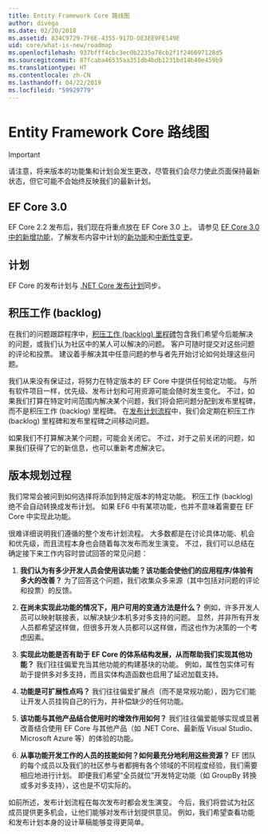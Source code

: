 ```yaml
---
title: Entity Framework Core 路线图
author: divega
ms.date: 02/20/2018
ms.assetid: 834C9729-7F6E-4355-917D-DE3EE9FE149E
uid: core/what-is-new/roadmap
ms.openlocfilehash: 937bfff4cbc3ec0b2235a78cb2f1f246697128d5
ms.sourcegitcommit: 87fcaba46535aa351db4bdb1231bd14b40e459b9
ms.translationtype: HT
ms.contentlocale: zh-CN
ms.lasthandoff: 04/22/2019
ms.locfileid: "59929779"
---
```

# <a name="entity-framework-core-roadmap"></a>Entity Framework Core 路线图

> [!IMPORTANT]
> 请注意，将来版本的功能集和计划会发生更改，尽管我们会尽力使此页面保持最新状态，但它可能不会始终反映我们的最新计划。

## <a name="ef-core-30"></a>EF Core 3.0

EF Core 2.2 发布后，我们现在将重点放在 EF Core 3.0 上。
请参见 [EF Core 3.0 中的新增功能](xref:core/what-is-new/ef-core-3.0/index)，了解发布内容中计划的[新功能](xref:core/what-is-new/ef-core-3.0/features)和[中断性变更](xref:core/what-is-new/ef-core-3.0/breaking-changes)。

## <a name="schedule"></a>计划

EF Core 的发布计划与 [.NET Core 发布计划](https://github.com/dotnet/core/blob/master/roadmap.md)同步。

## <a name="backlog"></a>积压工作 (backlog) 

在我们的问题跟踪程序中，[积压工作 (backlog) 里程碑](https://github.com/aspnet/EntityFrameworkCore/issues?q=is%3Aopen+is%3Aissue+milestone%3ABacklog+sort%3Areactions-%2B1-desc)包含我们希望今后能解决的问题，或我们认为社区中的某人可以解决的问题。
客户可随时提交对这些问题的评论和投票。
建议着手解决其中任意问题的参与者先开始讨论如何处理这些问题。

我们从来没有保证过，将努力在特定版本的 EF Core 中提供任何给定功能。
与所有软件项目一样，优先级、发布计划和可用资源可能会随时发生变化。
不过，如果我们打算在特定时间范围内解决某个问题，我们将会把问题分配到发布里程碑，而不是积压工作 (backlog) 里程碑。
在[发布计划流程](#release-planning-process)中，我们会定期在积压工作 (backlog) 里程碑和发布里程碑之间移动问题。

如果我们不打算解决某个问题，可能会关闭它。
不过，对于之前关闭的问题，如果我们获得了它的新信息，也可以重新考虑解决它。

## <a name="release-planning-process"></a>版本规划过程

我们常常会被问到如何选择将添加到特定版本的特定功能。
积压工作 (backlog) 绝不会自动转换成发布计划。
如果 EF6 中有某项功能，也并不意味着需要在 EF Core 中实现此功能。

很难详细说明我们遵循的整个发布计划流程。
大多数都是在讨论具体功能、机会和优先级，而且流程本身也会随着每次发布而发生演变。
不过，我们可以总结在确定接下来工作内容时尝试回答的常见问题：

1. **我们认为有多少开发人员会使用该功能？该功能会使他们的应用程序/体验有多大的改善？** 为了回答这个问题，我们收集众多来源（其中包括对问题的评论和投票）的反馈。

2. **在尚未实现此功能的情况下，用户可用的变通方法是什么？** 例如，许多开发人员可以映射联接表，以解决缺少本机多对多支持的问题。 显然，并非所有开发人员都希望这样做，但很多开发人员都可以这样做，而这也作为决策的一个考虑因素。

3. **实现此功能是否有助于 EF Core 的体系结构发展，从而帮助我们实现其他功能？** 我们往往偏爱充当其他功能的构建基块的功能。 例如，属性包实体可有助于提供多对多支持，而且实体构造函数也启用了延迟加载支持。

4. **功能是可扩展性点吗？** 我们往往偏爱扩展点（而不是常规功能），因为它们能让开发人员挂钩自己的行为，并补偿缺少的任何功能。

5. **该功能与其他产品结合使用时的增效作用如何？** 我们往往偏爱能够实现或显著改善结合使用 EF Core 与其他产品（如 .NET Core、最新版 Visual Studio、Microsoft Azure 等）的体验的功能。

6. **从事功能开发工作的人员的技能如何？如何最充分地利用这些资源？** EF 团队的每个成员以及我们的社区参与者都拥有各个领域的不同程度经验，我们需要相应地进行计划。 即便我们希望“全员就位”开发特定功能（如 GroupBy 转换或多对多支持），这也是不切实际的。

如前所述，发布计划流程在每次发布时都会发生演变。
今后，我们将尝试为社区成员提供更多机会，让他们能够对发布计划提供意见。
例如，我们希望查看功能和发布计划本身的设计草稿能够变得更简单。
